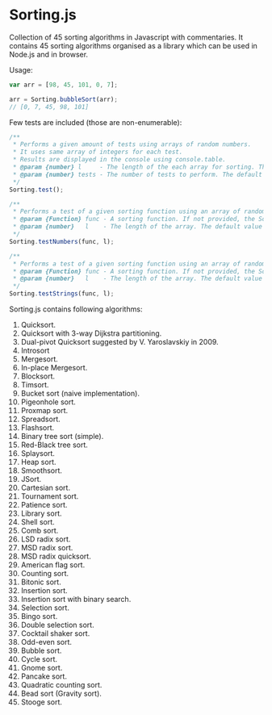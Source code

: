 # Sorting.js
Collection of 45 sorting algorithms in Javascript with commentaries. It contains 45 sorting algorithms organised as a library which can be used in Node.js and in browser. 

Usage: 
```Javascript
var arr = [98, 45, 101, 0, 7];

arr = Sorting.bubbleSort(arr);
// [0, 7, 45, 98, 101]
```

Few tests are included (those are non-enumerable):
```Javascript
/**
 * Performs a given amount of tests using arrays of random numbers. 
 * It uses same array of integers for each test.
 * Results are displayed in the console using console.table.
 * @param {number} l     - The length of the each array for sorting. The default value is 1000.
 * @param {number} tests - The number of tests to perform. The default value is 1.
 */
Sorting.test();

/**
 * Performs a test of a given sorting function using an array of random numbers.
 * @param {Function} func - A sorting function. If not provided, the Sorting.quickSort is used. 
 * @param {number}   l    - The length of the array. The default value is 5000.
 */
Sorting.testNumbers(func, l);

/**
 * Performs a test of a given sorting function using an array of random strings.
 * @param {Function} func - A sorting function. If not provided, the Sorting.radixMSDSort is used. 
 * @param {number}   l    - The length of the array. The default value is 5000.
 */
Sorting.testStrings(func, l);
```

Sorting.js contains following algorithms:
1. Quicksort.
2. Quicksort with 3-way Dijkstra partitioning.
3. Dual-pivot Quicksort suggested by V. Yaroslavskiy in 2009.
4. Introsort
5. Mergesort.
6. In-place Mergesort.
7. Blocksort.
8. Timsort.
9. Bucket sort (naive implementation).
10. Pigeonhole sort.
11. Proxmap sort.
12. Spreadsort.
13. Flashsort.
14. Binary tree sort (simple).
15. Red-Black tree sort.
16. Splaysort.
17. Heap sort.
18. Smoothsort.
19. JSort.
20. Cartesian sort.
21. Tournament sort.
22. Patience sort.
23. Library sort.
24. Shell sort.
25. Comb sort.
26. LSD radix sort.
27. MSD radix sort.
28. MSD radix quicksort.
29. American flag sort.
30. Counting sort.
31. Bitonic sort.
32. Insertion sort.
33. Insertion sort with binary search.
34. Selection sort.
35. Bingo sort.
36. Double selection sort.
37. Cocktail shaker sort.
38. Odd-even sort.
39. Bubble sort.
40. Cycle sort.
41. Gnome sort.
42. Pancake sort.
43. Quadratic counting sort.
44. Bead sort (Gravity sort).
45. Stooge sort.
